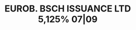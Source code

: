---
layout: asset
title: EUROB. BSCH ISSUANCE LTD 5,125% 07|09                       
isin: XS0098944209
---